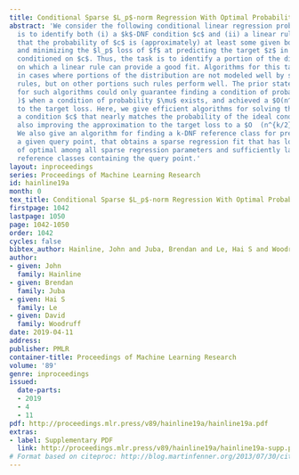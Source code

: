 ```yaml
---
title: Conditional Sparse $L_p$-norm Regression With Optimal Probability
abstract: 'We consider the following conditional linear regression problem: the task
  is to identify both (i) a $k$-DNF condition $c$ and (ii) a linear rule $f$ such
  that the probability of $c$ is (approximately) at least some given bound $\mu$,
  and minimizing the $l_p$ loss of $f$ at predicting the target $z$ in the distribution
  conditioned on $c$. Thus, the task is to identify a portion of the distribution
  on which a linear rule can provide a good fit. Algorithms for this task are useful
  in cases where portions of the distribution are not modeled well by simple, learnable
  rules, but on other portions such rules perform well. The prior state-of-the-art
  for such algorithms could only guarantee finding a condition of probability $O(\mu/n^k
  )$ when a condition of probability $\mu$ exists, and achieved a $O(n^k)$-approximation
  to the target loss. Here, we give efficient algorithms for solving this task with
  a condition $c$ that nearly matches the probability of the ideal condition, while
  also improving the approximation to the target loss to a $O  (n^{k/2})$ factor.
  We also give an algorithm for finding a k-DNF reference class for prediction at
  a given query point, that obtains a sparse regression fit that has loss within $O(n^k)$
  of optimal among all sparse regression parameters and sufficiently large $k$-DNF
  reference classes containing the query point.'
layout: inproceedings
series: Proceedings of Machine Learning Research
id: hainline19a
month: 0
tex_title: Conditional Sparse $L_p$-norm Regression With Optimal Probability
firstpage: 1042
lastpage: 1050
page: 1042-1050
order: 1042
cycles: false
bibtex_author: Hainline, John and Juba, Brendan and Le, Hai S and Woodruff, David
author:
- given: John
  family: Hainline
- given: Brendan
  family: Juba
- given: Hai S
  family: Le
- given: David
  family: Woodruff
date: 2019-04-11
address: 
publisher: PMLR
container-title: Proceedings of Machine Learning Research
volume: '89'
genre: inproceedings
issued:
  date-parts:
  - 2019
  - 4
  - 11
pdf: http://proceedings.mlr.press/v89/hainline19a/hainline19a.pdf
extras:
- label: Supplementary PDF
  link: http://proceedings.mlr.press/v89/hainline19a/hainline19a-supp.pdf
# Format based on citeproc: http://blog.martinfenner.org/2013/07/30/citeproc-yaml-for-bibliographies/
---
```

